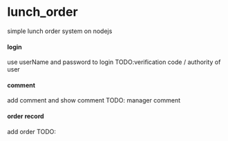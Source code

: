 # lunch_order
simple lunch order system on nodejs


#### login 
 use userName and password to login
 TODO:verification code /  authority of user
#### comment
 add comment and show comment 
 TODO: manager comment
#### order record
 add order
 TODO: 
  
